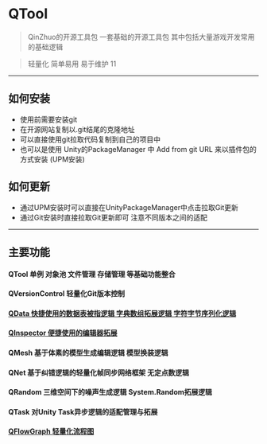 # QTool

> QinZhuo的开源工具包 一套基础的开源工具包 其中包括大量游戏开发常用的基础逻辑

> 轻量化 简单易用 易于维护 11

***
## 如何安装
- 使用前需要安装git
- 在开源网站复制以.git结尾的克隆地址
- 可以直接使用git拉取代码复制到自己的项目中
- 也可以是使用 Unity的PackageManager 中 Add from git URL 来以插件包的方式安装 (UPM安装)

## 如何更新
- 通过UPM安装时可以直接在UnityPackageManager中点击拉取Git更新
- 通过Git安装时直接拉取Git更新即可 注意不同版本之间的适配

***

## 主要功能

#### QTool 单例 对象池 文件管理 存储管理 等基础功能整合
#### QVersionControl 轻量化Git版本控制 
#### [QData 快捷使用的数据表被指逻辑 字典数组拓展逻辑 字符字节序列化逻辑](files/master/Runtime/QData) 
#### [QInspector 便捷使用的编辑器拓展](files/master/Runtime/QInspector)
#### QMesh 基于体素的模型生成编辑逻辑 模型换装逻辑
#### QNet 基于纠错逻辑的轻量化帧同步网络框架 无定点数逻辑
#### QRandom 三维空间下的噪声生成逻辑 System.Random拓展逻辑
#### QTask 对Unity Task异步逻辑的适配管理与拓展
#### [QFlowGraph 轻量化流程图](files/master/Runtime/QFlowGraph)

